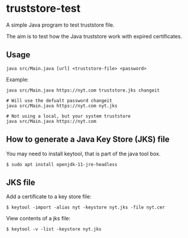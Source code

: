# truststore-test
A simple Java program to test truststore file.

The aim is to test how the Java truststore work with expired certificates.

## Usage

    java src/Main.java [url] <truststore-file> <password> 
    
Example:

    java src/Main.java https://nyt.com truststore.jks changeit
    
    # Will use the defualt password changeit
    java src/Main.java https://nyt.com nyt.jks

    # Not using a local, but your system truststore 
    java src/Main.java https://nyt.com


## How to generate a Java Key Store (JKS) file
   
You may need to install keytool, that is part of the java tool box.

    $ sudo apt install openjdk-11-jre-headless   

## JKS file
Add a certificate to a key store file:

    $ keytool -import -alias nyt -keystore nyt.jks -file nyt.cer

View contents of a jks file:

    $ keytool -v -list -keystore nyt.jks

    
